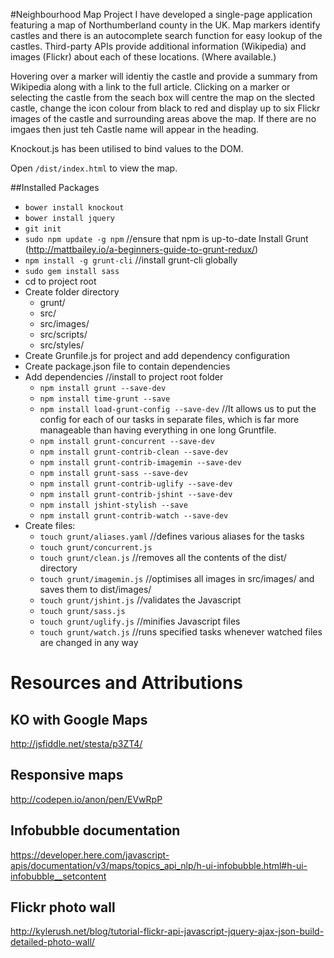 #Neighbourhood Map Project
I have developed a single-page application featuring a map of Northumberland county in the UK. Map markers identify castles and there is an autocomplete search function for easy lookup of the castles. Third-party APIs provide additional information (Wikipedia) and images (Flickr) about each of these locations. (Where available.)

Hovering over a marker will identiy the castle and provide a summary from Wikipedia along with a link to the full article. Clicking on a marker or selecting the castle from the seach box will centre the map on the slected castle, change the icon colour from black to red and display up to six Flickr images of the castle and surrounding areas above the map. If there are no imgaes then just teh Castle name will appear in the heading.

Knockout.js has been utilised to bind values to the DOM.

Open `/dist/index.html` to view the map.

##Installed Packages

* `bower install knockout`
* `bower install jquery`
* `git init`
* `sudo npm update -g npm` //ensure that npm is up-to-date
Install Grunt (http://mattbailey.io/a-beginners-guide-to-grunt-redux/)
* `npm install -g grunt-cli` //install grunt-cli globally
* `sudo gem install sass`
* cd to project root
* Create folder directory
    * grunt/
    * src/
    * src/images/
    * src/scripts/
    * src/styles/
* Create Grunfile.js for project and add dependency configuration
* Create package.json file to contain dependencies
* Add dependencies //install to project root folder
    * `npm install grunt --save-dev`
    * `npm install time-grunt --save`
    * `npm install load-grunt-config --save-dev` //It allows us to put the config for each of our tasks in separate files, which is far more manageable than having everything in one long Gruntfile.
    * `npm install grunt-concurrent --save-dev`
    * `npm install grunt-contrib-clean --save-dev`
    * `npm install grunt-contrib-imagemin --save-dev`
    * `npm install grunt-sass --save-dev`
    * `npm install grunt-contrib-uglify --save-dev`
    * `npm install grunt-contrib-jshint --save-dev`
    * `npm install jshint-stylish --save`
    * `npm install grunt-contrib-watch --save-dev`
* Create files:
    * `touch grunt/aliases.yaml` //defines various aliases for the tasks
    * `touch grunt/concurrent.js`
    * `touch grunt/clean.js` //removes all the contents of the dist/ directory
    * `touch grunt/imagemin.js` //optimises all images in src/images/ and saves them to dist/images/
    * `touch grunt/jshint.js` //validates the Javascript
    * `touch grunt/sass.js`
    * `touch grunt/uglify.js` //minifies Javascript files
    * `touch grunt/watch.js` //runs specified tasks whenever watched files are changed in any way


# Resources and Attributions
## KO with Google Maps
http://jsfiddle.net/stesta/p3ZT4/

## Responsive maps
http://codepen.io/anon/pen/EVwRpP

## Infobubble documentation
https://developer.here.com/javascript-apis/documentation/v3/maps/topics_api_nlp/h-ui-infobubble.html#h-ui-infobubble__setcontent

## Flickr photo wall
http://kylerush.net/blog/tutorial-flickr-api-javascript-jquery-ajax-json-build-detailed-photo-wall/
